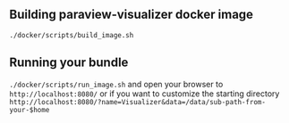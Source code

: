 ## Building paraview-visualizer docker image

`./docker/scripts/build_image.sh`

## Running your bundle

`./docker/scripts/run_image.sh` and open your browser to `http://localhost:8080/` or if you want to customize the starting directory `http://localhost:8080/?name=Visualizer&data=/data/sub-path-from-your-$home`